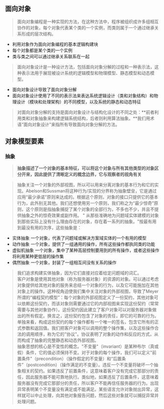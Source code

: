 ## 面向对象
> 面向对象编程是一种实现的方法，在这种方法中，程序被组织成许多组相互协作的对象，每个对象代表某个类的一个实例，而类则属于一个通过继承关系形成的层次结构。  
- 利用对象作为面向对象编程的基本逻辑构建块
- 每个对象都是某个类的一个实例
- 类与类之间可以通过继承关系联系在一起

> 面向对象设计是一种设计方法，包括面向对象分解的过程和一种表示法，这种表示法用于展现被设计系统的逻辑模型和物理模型、静态模型和动态模型。  
- 面向对象设计导致了面向对象分解
- 面向对象设计使用了不同的表示法来表达系统逻辑设计（类和对象结构）和物理设计（模块和处理架构）的不同模型，以及系统的静态和动态特征

> 对面向对象分解的支持是面向对象设计与结构化设计的不同之处：**前者利用类和对象抽象来构建逻辑系统结构，后者则利用算法抽象。**我们用术语“面向对象设计”来指所有导致面向对象分解的方法。

## 对象模型要素
### 抽象
> **抽象描述了一个对象的基本特征，可以将这个对象与所有其他类型的对象区分开来，因此提供了清晰定义的概念边界，它与观察者的视角有关**

> 抽象关注一个对象的外部视图，所以可以用来分离对象的基本行为和它的实现。Abelson和Sussman将这种行为/实现的分界称为抽象壁垒，它是通过应用“最少承诺”原则来达成的。根据这个原则，对象的接口只提供它的基本行为，此外别无其他。我们还想使用另一个原则，我们称之为“最少惊奇”原则，这个原则是指抽象捕捉了某个对象的全部行为，不多也不少，并且不提供抽象之外的惊奇效果或副作用。
" 从那些准确地为问题域实体建模的对象到那些实际上没有什么理由存在的对象，存在着一系列的抽象。"按最有用到最没有用的次序，这些抽象是：
- 实体抽象 一个对象，代表了问题域或解决方案域实体的一个有用的模型
- 动作抽象 一个对象，提供了一组通用的操作，所有这些操作都执同类的功能
- 虚拟机抽象 一个对象，集中了某种高层控制要用到的所有操作，或者这些操作将利用某种更低层的操作集
- 偶然抽象 一个对象，封装了一组相互间没有关系的操作
> 我们追求构建实体抽象，因为它们直接对应着给定问题域的词汇。  
客户对象是使用其他对象（称为服务器对象）的资源的对象。可以通过考虑对象提供给其他对象的服务来总结一个对象的行为，以及它可能施加在其他对象上的操作。这种视角迫使我们集中关注对象的外部视图，导致了Meyer所谓的“编程契约模型”：每个对象的外部视图定义了一份契约，其他对象可以依赖这份契约，而该对象则需要通过它的内部视图来实现这份契约（常常需要与其他对象协作）。这份契约因此建立了客户对象可以对服务器对象做出的所有假定。换言之，这份契约包含了对象的责任，即它的可靠的行为。  
单独来看，构成这份契约的每个操作都有一个唯一的签名，包含它所有的正式参数和返回值。我们把客户对象可以调用的整个操作集，以及这些操作合法的调用顺序，称为它的"协议"。协议表明了对象的动作和反应的方式，从而构成了抽象的完整静态和动态外部视图。  
抽象思想的核心是不变性的概念。"不变量"（invariant）是某种布尔（真或假）条件，它的值必须保持不变。对于对象的每个操作，我们可以定义"前置条件"（precondition）（操作假定的不变量）和“后置条件”（postcondition）（操作满足的不变量）。违反一个不变量将破坏一个抽象相关的契约。如果违反了前置条件，这意味着客户没有完成它那部分的责任，因此服务器不能可靠地执行。类似地，如果违反了后置条件，这意味着服务器没有完成它那部分的责任，所以客户不能再信任服务器的行为。出现异常表明某个不变量没有满足或不能满足。某些语言允许对象抛出异常，这样就可以中止处理，向其他对象报告问题，然后这些对象就可以捕捉异常并处理问题。



